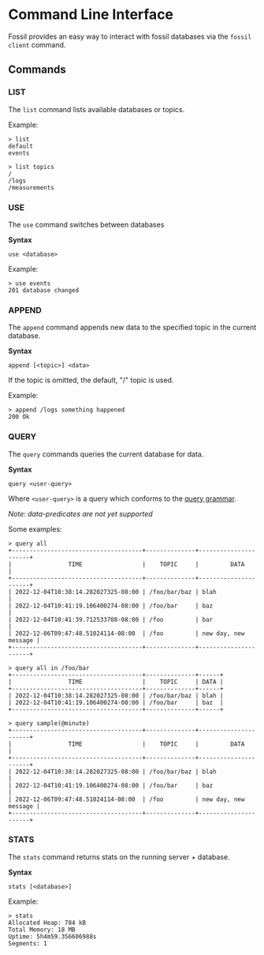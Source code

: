 # Command Line Interface

Fossil provides an easy way to interact with fossil databases via the `fossil client` command.

## Commands

### LIST

The `list` command lists available databases or topics.

Example:
```
> list
default
events

> list topics
/
/logs
/measurements
```

### USE

The `use` command switches between databases

**Syntax**

`use <database>`

Example:
```
> use events
201 database changed
```

### APPEND

The `append` command appends new data to the specified topic in the current database.

**Syntax**

`append [<topic>] <data>`

If the topic is omitted, the default, "/" topic is used.

Example:
```
> append /logs something happened
200 Ok
```

### QUERY

The `query` commands queries the current database for data.

**Syntax**

`query <user-query>`

Where `<user-query>` is a query which conforms to the [query grammar](./grammar.md). 

*Note: data-predicates are not yet supported*

Some examples:

```
> query all
+-------------------------------------+--------------+----------------------+
|                TIME                 |    TOPIC     |         DATA         |
+-------------------------------------+--------------+----------------------+
| 2022-12-04T10:38:14.282027325-08:00 | /foo/bar/baz | blah                 |
| 2022-12-04T10:41:19.106400274-08:00 | /foo/bar     | baz                  |
| 2022-12-04T10:41:39.712533708-08:00 | /foo         | bar                  |
| 2022-12-06T09:47:48.51024114-08:00  | /foo         | new day, new message |
+-------------------------------------+--------------+----------------------+

> query all in /foo/bar
+-------------------------------------+--------------+------+
|                TIME                 |    TOPIC     | DATA |
+-------------------------------------+--------------+------+
| 2022-12-04T10:38:14.282027325-08:00 | /foo/bar/baz | blah |
| 2022-12-04T10:41:19.106400274-08:00 | /foo/bar     | baz  |
+-------------------------------------+--------------+------+

> query sample(@minute)
+-------------------------------------+--------------+----------------------+
|                TIME                 |    TOPIC     |         DATA         |
+-------------------------------------+--------------+----------------------+
| 2022-12-04T10:38:14.282027325-08:00 | /foo/bar/baz | blah                 |
| 2022-12-04T10:41:19.106400274-08:00 | /foo/bar     | baz                  |
| 2022-12-06T09:47:48.51024114-08:00  | /foo         | new day, new message |
+-------------------------------------+--------------+----------------------+
```

### STATS

The `stats` command returns stats on the running server + database.

**Syntax**

`stats [<database>]`

Example:

```
> stats
Allocated Heap: 784 kB
Total Memory: 18 MB
Uptime: 5h4m59.356606988s
Segments: 1
```